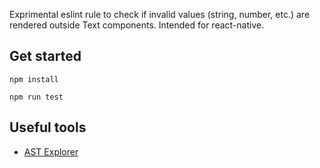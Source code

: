 Exprimental eslint rule to check if invalid values (string, number, etc.) are rendered outside Text components. Intended for react-native.

##  Get started

```
npm install
```

```
npm run test
```

## Useful tools

- [AST Explorer](https://astexplorer.net/)
